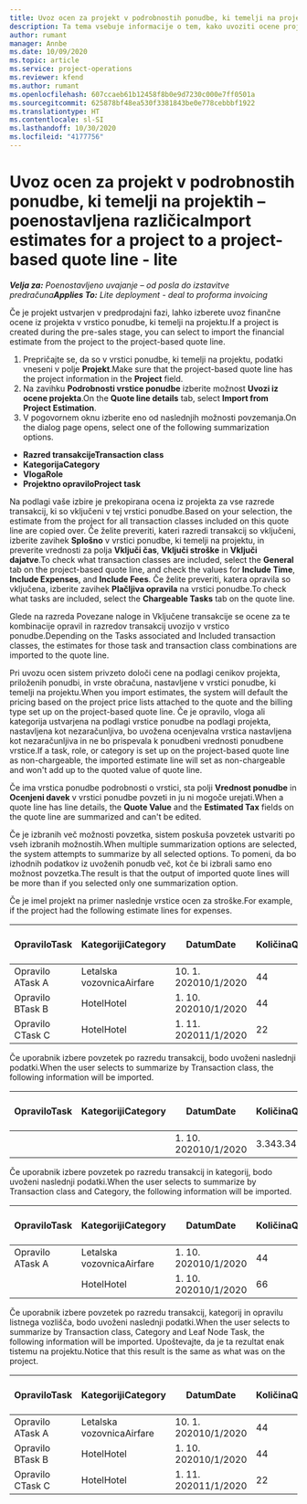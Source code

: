 ```yaml
---
title: Uvoz ocen za projekt v podrobnostih ponudbe, ki temelji na projektih – poenostavljena različica
description: Ta tema vsebuje informacije o tem, kako uvoziti ocene projekta v vrstici ponudbe.
author: rumant
manager: Annbe
ms.date: 10/09/2020
ms.topic: article
ms.service: project-operations
ms.reviewer: kfend
ms.author: rumant
ms.openlocfilehash: 607ccaeb61b12458f8b0e9d7230c000e7ff0501a
ms.sourcegitcommit: 625878bf48ea530f3381843be0e778cebbbf1922
ms.translationtype: HT
ms.contentlocale: sl-SI
ms.lasthandoff: 10/30/2020
ms.locfileid: "4177756"
---
```

# <a name="import-estimates-for-a-project-to-a-project-based-quote-line---lite"></a><span data-ttu-id="d5e9f-103">Uvoz ocen za projekt v podrobnostih ponudbe, ki temelji na projektih – poenostavljena različica</span><span class="sxs-lookup"><span data-stu-id="d5e9f-103">Import estimates for a project to a project-based quote line - lite</span></span>

<span data-ttu-id="d5e9f-104">_**Velja za:** Poenostavljeno uvajanje – od posla do izstavitve predračuna_</span><span class="sxs-lookup"><span data-stu-id="d5e9f-104">_**Applies To:** Lite deployment - deal to proforma invoicing_</span></span>

<span data-ttu-id="d5e9f-105">Če je projekt ustvarjen v predprodajni fazi, lahko izberete uvoz finančne ocene iz projekta v vrstico ponudbe, ki temelji na projektu.</span><span class="sxs-lookup"><span data-stu-id="d5e9f-105">If a project is created during the pre-sales stage, you can select to import the financial estimate from the project to the project-based quote line.</span></span>

1. <span data-ttu-id="d5e9f-106">Prepričajte se, da so v vrstici ponudbe, ki temelji na projektu, podatki vneseni v polje **Projekt**.</span><span class="sxs-lookup"><span data-stu-id="d5e9f-106">Make sure that the project-based quote line has the project information in the **Project** field.</span></span>
2. <span data-ttu-id="d5e9f-107">Na zavihku **Podrobnosti vrstice ponudbe** izberite možnost **Uvozi iz ocene projekta**.</span><span class="sxs-lookup"><span data-stu-id="d5e9f-107">On the **Quote line details** tab, select **Import from Project Estimation**.</span></span>
3. <span data-ttu-id="d5e9f-108">V pogovornem oknu izberite eno od naslednjih možnosti povzemanja.</span><span class="sxs-lookup"><span data-stu-id="d5e9f-108">On the dialog page opens, select one of the following summarization options.</span></span>

  - <span data-ttu-id="d5e9f-109">**Razred transakcije**</span><span class="sxs-lookup"><span data-stu-id="d5e9f-109">**Transaction class**</span></span>
  - <span data-ttu-id="d5e9f-110">**Kategorija**</span><span class="sxs-lookup"><span data-stu-id="d5e9f-110">**Category**</span></span>
  - <span data-ttu-id="d5e9f-111">**Vloga**</span><span class="sxs-lookup"><span data-stu-id="d5e9f-111">**Role**</span></span> 
  - <span data-ttu-id="d5e9f-112">**Projektno opravilo**</span><span class="sxs-lookup"><span data-stu-id="d5e9f-112">**Project task**</span></span>

<span data-ttu-id="d5e9f-113">Na podlagi vaše izbire je prekopirana ocena iz projekta za vse razrede transakcij, ki so vključeni v tej vrstici ponudbe.</span><span class="sxs-lookup"><span data-stu-id="d5e9f-113">Based on your selection, the estimate from the project for all transaction classes included on this quote line are copied over.</span></span> <span data-ttu-id="d5e9f-114">Če želite preveriti, kateri razredi transakcij so vključeni, izberite zavihek **Splošno** v vrstici ponudbe, ki temelji na projektu, in preverite vrednosti za polja **Vključi čas**, **Vključi stroške** in **Vključi dajatve**.</span><span class="sxs-lookup"><span data-stu-id="d5e9f-114">To check what transaction classes are included, select the **General** tab on the project-based quote line, and check the values for **Include Time**, **Include Expenses**, and **Include Fees**.</span></span>  <span data-ttu-id="d5e9f-115">Če želite preveriti, katera opravila so vključena, izberite zavihek **Plačljiva opravila** na vrstici ponudbe.</span><span class="sxs-lookup"><span data-stu-id="d5e9f-115">To check what tasks are included, select the **Chargeable Tasks** tab on the quote line.</span></span>

<span data-ttu-id="d5e9f-116">Glede na razreda Povezane naloge in Vključene transakcije se ocene za te kombinacije opravil in razredov transakcij uvozijo v vrstico ponudbe.</span><span class="sxs-lookup"><span data-stu-id="d5e9f-116">Depending on the Tasks associated and Included transaction classes, the estimates for those task and transaction class combinations are imported to the quote line.</span></span>

<span data-ttu-id="d5e9f-117">Pri uvozu ocen sistem privzeto določi cene na podlagi cenikov projekta, priloženih ponudbi, in vrste obračuna, nastavljene v vrstici ponudbe, ki temelji na projektu.</span><span class="sxs-lookup"><span data-stu-id="d5e9f-117">When you import estimates, the system will default the pricing based on the project price lists attached to the quote and the billing type set up on the project-based quote line.</span></span> <span data-ttu-id="d5e9f-118">Če je opravilo, vloga ali kategorija ustvarjena na podlagi vrstice ponudbe na podlagi projekta, nastavljena kot nezaračunljiva, bo uvožena ocenjevalna vrstica nastavljena kot nezaračunljiva in ne bo prispevala k ponudbeni vrednosti ponudbene vrstice.</span><span class="sxs-lookup"><span data-stu-id="d5e9f-118">If a task, role, or category is set up on the project-based quote line as non-chargeable, the imported estimate line will set as non-chargeable and won't add up to the quoted value of quote line.</span></span>

<span data-ttu-id="d5e9f-119">Če ima vrstica ponudbe podrobnosti o vrstici, sta polji **Vrednost ponudbe** in **Ocenjeni davek** v vrstici ponudbe povzeti in ju ni mogoče urejati.</span><span class="sxs-lookup"><span data-stu-id="d5e9f-119">When a quote line has line details, the **Quote Value** and the **Estimated Tax** fields on the quote line are summarized and can't be edited.</span></span>

<span data-ttu-id="d5e9f-120">Če je izbranih več možnosti povzetka, sistem poskuša povzetek ustvariti po vseh izbranih možnostih.</span><span class="sxs-lookup"><span data-stu-id="d5e9f-120">When multiple summarization options are selected, the system attempts to summarize by all selected options.</span></span> <span data-ttu-id="d5e9f-121">To pomeni, da bo izhodnih podatkov iz uvoženih ponudb več, kot če bi izbrali samo eno možnost povzetka.</span><span class="sxs-lookup"><span data-stu-id="d5e9f-121">The result is that the output of imported quote lines will be more than if you selected only one summarization option.</span></span>

<span data-ttu-id="d5e9f-122">Če je imel projekt na primer naslednje vrstice ocen za stroške.</span><span class="sxs-lookup"><span data-stu-id="d5e9f-122">For example, if the project had the following estimate lines for expenses.</span></span>

| <span data-ttu-id="d5e9f-123">Opravilo</span><span class="sxs-lookup"><span data-stu-id="d5e9f-123">Task</span></span> | <span data-ttu-id="d5e9f-124">Kategoriji</span><span class="sxs-lookup"><span data-stu-id="d5e9f-124">Category</span></span> | <span data-ttu-id="d5e9f-125">Datum</span><span class="sxs-lookup"><span data-stu-id="d5e9f-125">Date</span></span> | <span data-ttu-id="d5e9f-126">Količina</span><span class="sxs-lookup"><span data-stu-id="d5e9f-126">Quantity</span></span> | <span data-ttu-id="d5e9f-127">Cena enote</span><span class="sxs-lookup"><span data-stu-id="d5e9f-127">Unit price</span></span> | <span data-ttu-id="d5e9f-128">Znesek</span><span class="sxs-lookup"><span data-stu-id="d5e9f-128">Amount</span></span> |
| --- | --- | --- | --- | --- | --- |
| <span data-ttu-id="d5e9f-129">Opravilo A</span><span class="sxs-lookup"><span data-stu-id="d5e9f-129">Task A</span></span> | <span data-ttu-id="d5e9f-130">Letalska vozovnica</span><span class="sxs-lookup"><span data-stu-id="d5e9f-130">Airfare</span></span> | <span data-ttu-id="d5e9f-131">10. 1. 2020</span><span class="sxs-lookup"><span data-stu-id="d5e9f-131">10/1/2020</span></span> | <span data-ttu-id="d5e9f-132">4</span><span class="sxs-lookup"><span data-stu-id="d5e9f-132">4</span></span> | <span data-ttu-id="d5e9f-133">400</span><span class="sxs-lookup"><span data-stu-id="d5e9f-133">400</span></span> | <span data-ttu-id="d5e9f-134">1600</span><span class="sxs-lookup"><span data-stu-id="d5e9f-134">1600</span></span> |
| <span data-ttu-id="d5e9f-135">Opravilo B</span><span class="sxs-lookup"><span data-stu-id="d5e9f-135">Task B</span></span> | <span data-ttu-id="d5e9f-136">Hotel</span><span class="sxs-lookup"><span data-stu-id="d5e9f-136">Hotel</span></span> | <span data-ttu-id="d5e9f-137">1. 10. 2020</span><span class="sxs-lookup"><span data-stu-id="d5e9f-137">10/1/2020</span></span> | <span data-ttu-id="d5e9f-138">4</span><span class="sxs-lookup"><span data-stu-id="d5e9f-138">4</span></span> | <span data-ttu-id="d5e9f-139">200</span><span class="sxs-lookup"><span data-stu-id="d5e9f-139">200</span></span> | <span data-ttu-id="d5e9f-140">800</span><span class="sxs-lookup"><span data-stu-id="d5e9f-140">800</span></span> |
| <span data-ttu-id="d5e9f-141">Opravilo C</span><span class="sxs-lookup"><span data-stu-id="d5e9f-141">Task C</span></span> | <span data-ttu-id="d5e9f-142">Hotel</span><span class="sxs-lookup"><span data-stu-id="d5e9f-142">Hotel</span></span> | <span data-ttu-id="d5e9f-143">1. 11. 2020</span><span class="sxs-lookup"><span data-stu-id="d5e9f-143">11/1/2020</span></span> | <span data-ttu-id="d5e9f-144">2</span><span class="sxs-lookup"><span data-stu-id="d5e9f-144">2</span></span> | <span data-ttu-id="d5e9f-145">200</span><span class="sxs-lookup"><span data-stu-id="d5e9f-145">200</span></span> | <span data-ttu-id="d5e9f-146">400</span><span class="sxs-lookup"><span data-stu-id="d5e9f-146">400</span></span> |

<span data-ttu-id="d5e9f-147">Če uporabnik izbere povzetek po razredu transakcij, bodo uvoženi naslednji podatki.</span><span class="sxs-lookup"><span data-stu-id="d5e9f-147">When the user selects to summarize by Transaction class, the following information will be imported.</span></span>

| <span data-ttu-id="d5e9f-148">Opravilo</span><span class="sxs-lookup"><span data-stu-id="d5e9f-148">Task</span></span> | <span data-ttu-id="d5e9f-149">Kategoriji</span><span class="sxs-lookup"><span data-stu-id="d5e9f-149">Category</span></span> | <span data-ttu-id="d5e9f-150">Datum</span><span class="sxs-lookup"><span data-stu-id="d5e9f-150">Date</span></span> | <span data-ttu-id="d5e9f-151">Količina</span><span class="sxs-lookup"><span data-stu-id="d5e9f-151">Quantity</span></span> | <span data-ttu-id="d5e9f-152">Cena enote</span><span class="sxs-lookup"><span data-stu-id="d5e9f-152">Unit price</span></span> | <span data-ttu-id="d5e9f-153">Znesek</span><span class="sxs-lookup"><span data-stu-id="d5e9f-153">Amount</span></span> |
| --- | --- | --- | --- | --- | --- |
|||<span data-ttu-id="d5e9f-154">1. 10. 2020</span><span class="sxs-lookup"><span data-stu-id="d5e9f-154">10/1/2020</span></span> | <span data-ttu-id="d5e9f-155">3.34</span><span class="sxs-lookup"><span data-stu-id="d5e9f-155">3.34</span></span> | <span data-ttu-id="d5e9f-156">840</span><span class="sxs-lookup"><span data-stu-id="d5e9f-156">840</span></span> | <span data-ttu-id="d5e9f-157">2800</span><span class="sxs-lookup"><span data-stu-id="d5e9f-157">2800</span></span> |

<span data-ttu-id="d5e9f-158">Če uporabnik izbere povzetek po razredu transakcij in kategorij, bodo uvoženi naslednji podatki.</span><span class="sxs-lookup"><span data-stu-id="d5e9f-158">When the user selects to summarize by Transaction class and Category, the following information will be imported.</span></span>

| <span data-ttu-id="d5e9f-159">Opravilo</span><span class="sxs-lookup"><span data-stu-id="d5e9f-159">Task</span></span> | <span data-ttu-id="d5e9f-160">Kategoriji</span><span class="sxs-lookup"><span data-stu-id="d5e9f-160">Category</span></span> | <span data-ttu-id="d5e9f-161">Datum</span><span class="sxs-lookup"><span data-stu-id="d5e9f-161">Date</span></span> | <span data-ttu-id="d5e9f-162">Količina</span><span class="sxs-lookup"><span data-stu-id="d5e9f-162">Quantity</span></span> | <span data-ttu-id="d5e9f-163">Cena enote</span><span class="sxs-lookup"><span data-stu-id="d5e9f-163">Unit price</span></span> | <span data-ttu-id="d5e9f-164">Znesek</span><span class="sxs-lookup"><span data-stu-id="d5e9f-164">Amount</span></span> |
| --- | --- | --- | --- | --- | --- |
| <span data-ttu-id="d5e9f-165">Opravilo A</span><span class="sxs-lookup"><span data-stu-id="d5e9f-165">Task A</span></span> | <span data-ttu-id="d5e9f-166">Letalska vozovnica</span><span class="sxs-lookup"><span data-stu-id="d5e9f-166">Airfare</span></span> | <span data-ttu-id="d5e9f-167">1. 10. 2020</span><span class="sxs-lookup"><span data-stu-id="d5e9f-167">10/1/2020</span></span> | <span data-ttu-id="d5e9f-168">4</span><span class="sxs-lookup"><span data-stu-id="d5e9f-168">4</span></span> | <span data-ttu-id="d5e9f-169">400</span><span class="sxs-lookup"><span data-stu-id="d5e9f-169">400</span></span> | <span data-ttu-id="d5e9f-170">1600</span><span class="sxs-lookup"><span data-stu-id="d5e9f-170">1600</span></span> |
| | <span data-ttu-id="d5e9f-171">Hotel</span><span class="sxs-lookup"><span data-stu-id="d5e9f-171">Hotel</span></span> | <span data-ttu-id="d5e9f-172">1. 10. 2020</span><span class="sxs-lookup"><span data-stu-id="d5e9f-172">10/1/2020</span></span> | <span data-ttu-id="d5e9f-173">6</span><span class="sxs-lookup"><span data-stu-id="d5e9f-173">6</span></span> | <span data-ttu-id="d5e9f-174">200</span><span class="sxs-lookup"><span data-stu-id="d5e9f-174">200</span></span> | <span data-ttu-id="d5e9f-175">1200</span><span class="sxs-lookup"><span data-stu-id="d5e9f-175">1200</span></span> |

<span data-ttu-id="d5e9f-176">Če uporabnik izbere povzetek po razredu transakcij, kategorij in opravilu listnega vozlišča, bodo uvoženi naslednji podatki.</span><span class="sxs-lookup"><span data-stu-id="d5e9f-176">When the user selects to summarize by Transaction class, Category and Leaf Node Task, the following information will be imported.</span></span> <span data-ttu-id="d5e9f-177">Upoštevajte, da je ta rezultat enak tistemu na projektu.</span><span class="sxs-lookup"><span data-stu-id="d5e9f-177">Notice that this result is the same as what was on the project.</span></span>

| <span data-ttu-id="d5e9f-178">Opravilo</span><span class="sxs-lookup"><span data-stu-id="d5e9f-178">Task</span></span> | <span data-ttu-id="d5e9f-179">Kategoriji</span><span class="sxs-lookup"><span data-stu-id="d5e9f-179">Category</span></span> | <span data-ttu-id="d5e9f-180">Datum</span><span class="sxs-lookup"><span data-stu-id="d5e9f-180">Date</span></span> | <span data-ttu-id="d5e9f-181">Količina</span><span class="sxs-lookup"><span data-stu-id="d5e9f-181">Quantity</span></span> | <span data-ttu-id="d5e9f-182">Cena enote</span><span class="sxs-lookup"><span data-stu-id="d5e9f-182">Unit price</span></span> | <span data-ttu-id="d5e9f-183">Znesek</span><span class="sxs-lookup"><span data-stu-id="d5e9f-183">Amount</span></span> |
| --- | --- | --- | --- | --- | --- |
| <span data-ttu-id="d5e9f-184">Opravilo A</span><span class="sxs-lookup"><span data-stu-id="d5e9f-184">Task A</span></span> | <span data-ttu-id="d5e9f-185">Letalska vozovnica</span><span class="sxs-lookup"><span data-stu-id="d5e9f-185">Airfare</span></span> | <span data-ttu-id="d5e9f-186">10. 1. 2020</span><span class="sxs-lookup"><span data-stu-id="d5e9f-186">10/1/2020</span></span> | <span data-ttu-id="d5e9f-187">4</span><span class="sxs-lookup"><span data-stu-id="d5e9f-187">4</span></span> | <span data-ttu-id="d5e9f-188">400</span><span class="sxs-lookup"><span data-stu-id="d5e9f-188">400</span></span> | <span data-ttu-id="d5e9f-189">1600</span><span class="sxs-lookup"><span data-stu-id="d5e9f-189">1600</span></span> |
| <span data-ttu-id="d5e9f-190">Opravilo B</span><span class="sxs-lookup"><span data-stu-id="d5e9f-190">Task B</span></span> | <span data-ttu-id="d5e9f-191">Hotel</span><span class="sxs-lookup"><span data-stu-id="d5e9f-191">Hotel</span></span> | <span data-ttu-id="d5e9f-192">1. 10. 2020</span><span class="sxs-lookup"><span data-stu-id="d5e9f-192">10/1/2020</span></span> | <span data-ttu-id="d5e9f-193">4</span><span class="sxs-lookup"><span data-stu-id="d5e9f-193">4</span></span> | <span data-ttu-id="d5e9f-194">200</span><span class="sxs-lookup"><span data-stu-id="d5e9f-194">200</span></span> | <span data-ttu-id="d5e9f-195">800</span><span class="sxs-lookup"><span data-stu-id="d5e9f-195">800</span></span> |
| <span data-ttu-id="d5e9f-196">Opravilo C</span><span class="sxs-lookup"><span data-stu-id="d5e9f-196">Task C</span></span> | <span data-ttu-id="d5e9f-197">Hotel</span><span class="sxs-lookup"><span data-stu-id="d5e9f-197">Hotel</span></span> | <span data-ttu-id="d5e9f-198">1. 11. 2020</span><span class="sxs-lookup"><span data-stu-id="d5e9f-198">11/1/2020</span></span> | <span data-ttu-id="d5e9f-199">2</span><span class="sxs-lookup"><span data-stu-id="d5e9f-199">2</span></span> | <span data-ttu-id="d5e9f-200">200</span><span class="sxs-lookup"><span data-stu-id="d5e9f-200">200</span></span> | <span data-ttu-id="d5e9f-201">400</span><span class="sxs-lookup"><span data-stu-id="d5e9f-201">400</span></span> |
